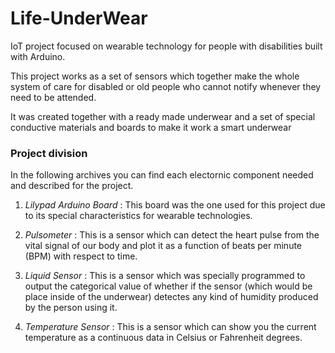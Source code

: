 # Life-UnderWear
IoT project focused on wearable technology for people with disabilities built with Arduino.


This project works as a set of sensors which together make the whole system of care for disabled or old people who cannot notify whenever they need to be attended.

It was created together with a ready made underwear and a set of special conductive materials and boards to make it work a smart underwear

### Project division

In the following archives you can find each electornic component needed and described for the project. 

1. _Lilypad Arduino Board_ : This board was the one used for this project due to its special characteristics for wearable technologies.

2. _Pulsometer_ : This is a sensor which can detect the heart pulse from the vital signal of our body and plot it as a function of beats per minute (BPM) with respect to time. 

3. _Liquid Sensor_ : This is a sensor which was specially programmed to output the categorical value of whether if the sensor (which would be place inside of the underwear) detectes any kind of humidity produced by the person using it. 

4. _Temperature Sensor_ : This is a sensor which can show you the current temperature as a continuous data in Celsius or Fahrenheit degrees. 


